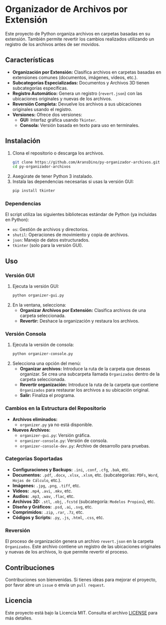 
# Organizador de Archivos por Extensión

Este proyecto de Python organiza archivos en carpetas basadas en su extensión. También permite revertir los cambios realizados utilizando un registro de los archivos antes de ser movidos.

## Características

- **Organización por Extensión:** Clasifica archivos en carpetas basadas en extensiones comunes (documentos, imágenes, vídeos, etc.).
- **Subcategorías Especializadas:** Documentos y Archivos 3D tienen subcategorías específicas.
- **Registro Automático:** Genera un registro (`revert.json`) con las ubicaciones originales y nuevas de los archivos.
- **Reversión Completa:** Devuelve los archivos a sus ubicaciones originales usando el registro.
- **Versiones:** Ofrece dos versiones:
  - **GUI:** Interfaz gráfica usando `Tkinter`.
  - **Consola:** Versión basada en texto para uso en terminales.

## Instalación

1. Clona el repositorio o descarga los archivos.
   ```bash
   git clone https://github.com/AransDino/py-organizador-archivos.git
   cd py-organizador-archivos
   ```
2. Asegúrate de tener Python 3 instalado.
3. Instala las dependencias necesarias si usas la versión GUI:
   ```bash
   pip install tkinter
   ```

### Dependencias

El script utiliza las siguientes bibliotecas estándar de Python (ya incluidas en Python):

- `os`: Gestión de archivos y directorios.
- `shutil`: Operaciones de movimiento y copia de archivos.
- `json`: Manejo de datos estructurados.
- `tkinter` (solo para la versión GUI).

## Uso

### Versión GUI

1. Ejecuta la versión GUI:
   ```bash
   python organizer-gui.py
   ```
2. En la ventana, selecciona:
   - **Organizar Archivos por Extensión:** Clasifica archivos de una carpeta seleccionada.
   - **Revertir:** Deshace la organización y restaura los archivos.

### Versión Consola

1. Ejecuta la versión de consola:
   ```bash
   python organizer-console.py
   ```
2. Selecciona una opción del menú:
   - **Organizar archivos:** Introduce la ruta de la carpeta que deseas organizar. Se crea una subcarpeta llamada `Organizados` dentro de la carpeta seleccionada.
   - **Revertir organización:** Introduce la ruta de la carpeta que contiene `Organizados` para restaurar los archivos a su ubicación original.
   - **Salir:** Finaliza el programa.

### Cambios en la Estructura del Repositorio

- **Archivos eliminados:**
  - `organizer.py` ya no está disponible.
- **Nuevos Archivos:**
  - `organizer-gui.py`: Versión gráfica.
  - `organizer-console.py`: Versión de consola.
  - `organizer-console-dev.py`: Archivo de desarrollo para pruebas.

### Categorías Soportadas

- **Configuraciones y Backups:** `.ini`, `.conf`, `.cfg`, `.bak`, etc.
- **Documentos:** `.pdf`, `.docx`, `.xlsx`, `.xlsm`, etc. (subcategorías: `PDFs`, `Word`, `Hojas de Cálculo`, etc.).
- **Imágenes:** `.jpg`, `.png`, `.tiff`, etc.
- **Vídeos:** `.mp4`, `.avi`, `.mkv`, etc.
- **Audios:** `.mp3`, `.wav`, `.flac`, etc.
- **Archivos 3D:** `.stl`, `.obj`, `.fcstd` (subcategoría: `Modelos Propios`), etc.
- **Diseño y Gráficos:** `.psd`, `.ai`, `.svg`, etc.
- **Comprimidos:** `.zip`, `.rar`, `.7z`, etc.
- **Códigos y Scripts:** `.py`, `.js`, `.html`, `.css`, etc.

### Reversión

El proceso de organización genera un archivo `revert.json` en la carpeta `Organizados`. Este archivo contiene un registro de las ubicaciones originales y nuevas de los archivos, lo que permite revertir el proceso.

## Contribuciones

Contribuciones son bienvenidas. Si tienes ideas para mejorar el proyecto, por favor abre un `issue` o envía un `pull request`.

## Licencia

Este proyecto está bajo la Licencia MIT. Consulta el archivo [LICENSE](LICENSE) para más detalles.
